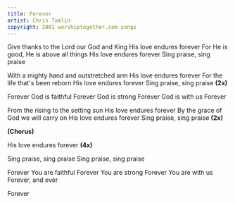 ```yaml
---
title: Forever
artist: Chris Tomlin
copyright: 2001 worshiptogether.com songs
---
```


Give thanks to the Lord our God and King
His love endures forever
For He is good, He is above all things
His love endures forever
Sing praise, sing praise

With a mighty hand and outstretched arm
His love endures forever
For the life that's been reborn
His love endures forever
Sing praise, sing praise    <strong>(2x)</strong>

Forever God is faithful
Forever God is strong
Forever God is with us
Forever

From the rising to the setting sun
His love endures forever
By the grace of God we will carry on
His love endures forever
Sing praise, sing praise    <strong>(2x)</strong>

<strong>(Chorus)</strong>

His love endures forever    <strong>(4x)</strong>

Sing praise, sing praise
Sing praise, sing praise

Forever You are faithful
Forever You are strong
Forever You are with us
Forever, and ever

Forever

